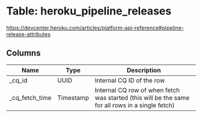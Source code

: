 
# Table: heroku_pipeline_releases
https://devcenter.heroku.com/articles/platform-api-reference#pipeline-release-attributes
## Columns
| Name        | Type           | Description  |
| ------------- | ------------- | -----  |
|_cq_id|UUID|Internal CQ ID of the row|
|_cq_fetch_time|Timestamp|Internal CQ row of when fetch was started (this will be the same for all rows in a single fetch)|
